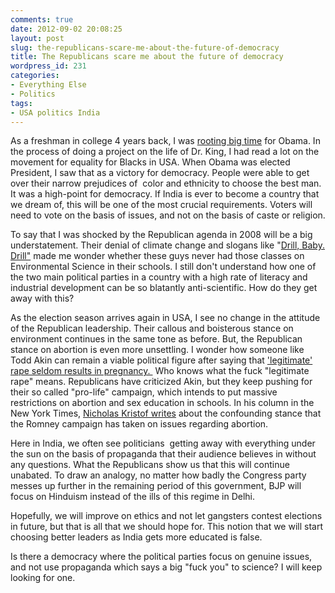```yaml
---
comments: true
date: 2012-09-02 20:08:25
layout: post
slug: the-republicans-scare-me-about-the-future-of-democracy
title: The Republicans scare me about the future of democracy
wordpress_id: 231
categories:
- Everything Else
- Politics
tags:
- USA politics India
---
```


As a freshman in college 4 years back, I was [rooting big time](http://www.rohitmishra.me/blog/2008/11/08/obama-usa-is-back/) for Obama. In the process of doing a project on the life of Dr. King, I had read a lot on the movement for equality for Blacks in USA. When Obama was elected President, I saw that as a victory for democracy. People were able to get over their narrow prejudices of  color and ethnicity to choose the best man. It was a high-point for democracy. If India is ever to become a country that we dream of, this will be one of the most crucial requirements. Voters will need to vote on the basis of issues, and not on the basis of caste or religion.

To say that I was shocked by the Republican agenda in 2008 will be a big understatement. Their denial of climate change and slogans like "[Drill, Baby. Drill"](http://en.wikipedia.org/wiki/Drill,_baby,_drill) made me wonder whether these guys never had those classes on Environmental Science in their schools. I still don't understand how one of the two main political parties in a country with a high rate of literacy and industrial development can be so blatantly anti-scientific. How do they get away with this?

As the election season arrives again in USA, I see no change in the attitude of the Republican leadership. Their callous and boisterous stance on environment continues in the same tone as before. But, the Republican stance on abortion is even more unsettling. I wonder how someone like Todd Akin can remain a viable political figure after saying that ['legitimate' rape seldom results in pregnancy. ](http://en.wikipedia.org/wiki/Todd_Akin_%27legitimate_rape%27_and_pregnancy_comment_controversy) Who knows what the fuck "legitimate rape" means. Republicans have criticized Akin, but they keep pushing for their so called "pro-life" campaign, which intends to put massive restrictions on abortion and sex education in schools. In his column in the New York Times, [Nicholas Kristof writes](http://www.nytimes.com/2012/09/02/opinion/sunday/kristof-scaring-the-voters-in-the-middle.html) about the confounding stance that the Romney campaign has taken on issues regarding abortion.

Here in India, we often see politicians  getting away with everything under the sun on the basis of propaganda that their audience believes in without any questions. What the Republicans show us that this will continue unabated. To draw an analogy, no matter how badly the Congress party messes up further in the remaining period of this government, BJP will focus on Hinduism instead of the ills of this regime in Delhi.

Hopefully, we will improve on ethics and not let gangsters contest elections in future, but that is all that we should hope for. This notion that we will start choosing better leaders as India gets more educated is false.

Is there a democracy where the political parties focus on genuine issues, and not use propaganda which says a big "fuck you" to science? I will keep looking for one.
